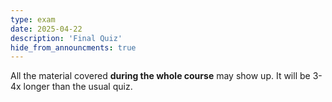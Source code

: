 ```yaml
---
type: exam
date: 2025-04-22
description: 'Final Quiz'
hide_from_announcments: true
---
```

All the material covered **during the whole course** may show up. It will be 3-4x longer than the usual quiz.
